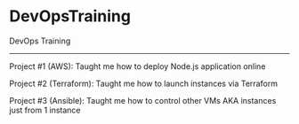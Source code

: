 # DevOpsTraining
DevOps Training

---
Project #1 (AWS): Taught me how to deploy Node.js application online

Project #2 (Terraform): Taught me how to launch instances via Terraform

Project #3 (Ansible): Taught me how to control other VMs AKA instances just from 1 instance 
